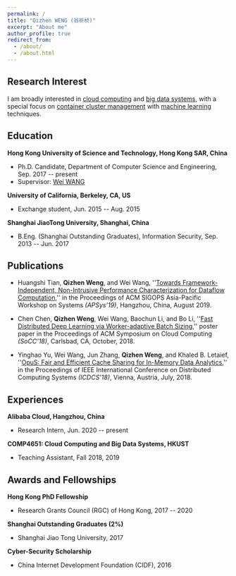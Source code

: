 ```yaml
---
permalink: /
title: "Qizhen WENG (翁祈桢)"
excerpt: "About me"
author_profile: true
redirect_from: 
  - /about/
  - /about.html
---
```


## Research Interest
I am broadly interested in <u>cloud computing</u> and <u>big data systems</u>, with a special focus on <u>container cluster management</u> with <u>machine learning</u> techniques.


## Education
**Hong Kong University of Science and Technology, Hong Kong SAR, China**
- Ph.D. Candidate, Department of Computer Science and Engineering, Sep. 2017 -- present
- Supervisor: [Wei WANG](https://www.cse.ust.hk/~weiwa/)

**University of California, Berkeley, CA, US**
- Exchange student, Jun. 2015 -- Aug. 2015

**Shanghai JiaoTong University, Shanghai, China**
- B.Eng. (Shanghai Outstanding Graduates), Information Security, Sep. 2013 -- Jun. 2017


## Publications
- Huangshi Tian, **Qizhen Weng**, and Wei Wang,
''[Towards Framework-Independent, Non-Intrusive Performance Characterization for Dataflow Computation](https://qzweng.github.io/files/2019ApSys-Perf-Tian.pdf),''
in the Proceedings of ACM SIGOPS Asia-Pacific Workshop on Systems *(APSys’19)*,
Hangzhou, China, August 2019.

- Chen Chen, **Qizhen Weng**, Wei Wang, Baochun Li, and Bo Li,
''[Fast Distributed Deep Learning via Worker-adaptive Batch Sizing](https://qzweng.github.io/files/2018SoCC-LBBSP-Chen.pdf),'' poster
paper in the Proceedings of ACM Symposium on Cloud Computing *(SoCC’18)*,
Carlsbad, CA, October, 2018.

- Yinghao Yu, Wei Wang, Jun Zhang, **Qizhen Weng**, and Khaled B. Letaief,
''[OpuS: Fair and Efficient Cache Sharing for In-Memory Data Analytics](https://qzweng.github.io/files/2018ICDCS-OpuS-Yu.pdf),''
in the Proceedings of IEEE International Conference on Distributed Computing
Systems *(ICDCS’18)*, Vienna, Austria, July, 2018.


## Experiences
**Alibaba Cloud, Hangzhou, China**
- Research Intern, Jun. 2020 -- present

**COMP4651: Cloud Computing and Big Data Systems, HKUST**
- Teaching Assistant, Fall 2018, 2019


## Awards and Fellowships
**Hong Kong PhD Fellowship**
- Research Grants Council (RGC) of Hong Kong, 2017 -- 2020

**Shanghai Outstanding Graduates (2%)**
- Shanghai Jiao Tong University, 2017

**Cyber-Security Scholarship**
- China Internet Development Foundation (CIDF), 2016
